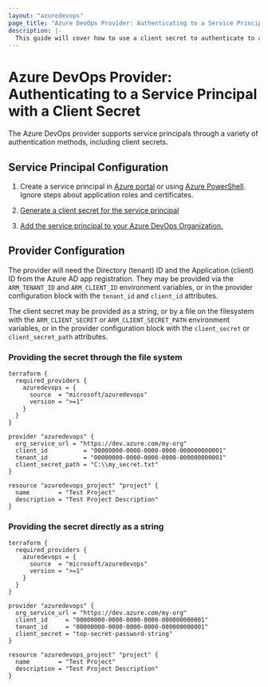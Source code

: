 ```yaml
---
layout: "azuredevops"
page_title: "Azure DevOps Provider: Authenticating to a Service Principal with a Client Secret"
description: |-
  This guide will cover how to use a client secret to authenticate to a service principal for use with Azure DevOps.
---
```


# Azure DevOps Provider: Authenticating to a Service Principal with a Client Secret

The Azure DevOps provider supports service principals through a variety of authentication methods, including client secrets.

## Service Principal Configuration

1. Create a service principal in [Azure portal](https://learn.microsoft.com/en-us/azure/active-directory/develop/howto-create-service-principal-portal) or
using [Azure PowerShell](https://learn.microsoft.com/en-us/azure/active-directory/develop/howto-authenticate-service-principal-powershell). Ignore steps about application roles and certificates.

2. [Generate a client secret for the service principal](https://learn.microsoft.com/en-us/azure/active-directory/develop/howto-create-service-principal-portal#option-2-create-a-new-application-secret)

3. [Add the service principal to your Azure DevOps Organization.](https://learn.microsoft.com/en-us/azure/devops/integrate/get-started/authentication/service-principal-managed-identity?view=azure-devops#2-add-and-manage-service-principal-in-an-azure-devops-organization)

## Provider Configuration

The provider will need the Directory (tenant) ID and the Application (client) ID from the Azure AD app registration. They may be provided via the `ARM_TENANT_ID` and `ARM_CLIENT_ID` environment variables, or in the provider configuration block with the `tenant_id` and `client_id` attributes.

The client secret may be provided as a string, or by a file on the filesystem with the `ARM_CLIENT_SECRET` or `ARM_CLIENT_SECRET_PATH` environment variables, or in the provider configuration block with the `client_secret` or `client_secret_path` attributes.

### Providing the secret through the file system

```hcl
terraform {
  required_providers {
    azuredevops = {
      source  = "microsoft/azuredevops"
      version = ">=1"
    }
  }
}

provider "azuredevops" {
  org_service_url = "https://dev.azure.com/my-org"
  client_id          = "00000000-0000-0000-0000-000000000001"
  tenant_id          = "00000000-0000-0000-0000-000000000001"
  client_secret_path = "C:\\my_secret.txt"
}

resource "azuredevops_project" "project" {
  name        = "Test Project"
  description = "Test Project Description"
}
```

### Providing the secret directly as a string

```hcl
terraform {
  required_providers {
    azuredevops = {
      source  = "microsoft/azuredevops"
      version = ">=1"
    }
  }
}

provider "azuredevops" {
  org_service_url = "https://dev.azure.com/my-org"
  client_id     = "00000000-0000-0000-0000-000000000001"
  tenant_id     = "00000000-0000-0000-0000-000000000001"
  client_secret = "top-secret-password-string"
}

resource "azuredevops_project" "project" {
  name        = "Test Project"
  description = "Test Project Description"
}
```
